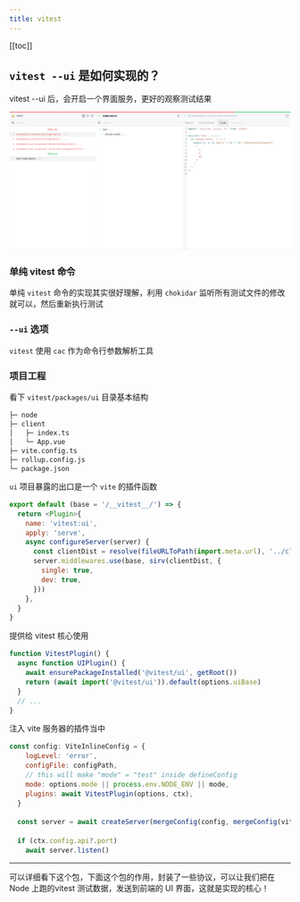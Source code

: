 ```yaml
---
title: vitest
---
```


[[toc]]

## `vitest --ui` 是如何实现的？

vitest --ui 后，会开启一个界面服务，更好的观察测试结果

![vitest](https://raw.githubusercontent.com/peterroe/static-img/master/20230121122541.png)

### 单纯 vitest 命令

单纯 `vitest` 命令的实现其实很好理解，利用 `chokidar` 监听所有测试文件的修改就可以，然后重新执行测试

### `--ui` 选项

`vitest` 使用 `cac` 作为命令行参数解析工具

### 项目工程

看下 `vitest/packages/ui` 目录基本结构

```shell
├─ node
├─ client
│   ├─ index.ts
│   └─ App.vue
├─ vite.config.ts
├─ rollup.config.js
└─ package.json
```

`ui` 项目暴露的出口是一个 `vite` 的插件函数

```js
export default (base = '/__vitest__/') => {
  return <Plugin>{
    name: 'vitest:ui',
    apply: 'serve',
    async configureServer(server) {
      const clientDist = resolve(fileURLToPath(import.meta.url), '../client')
      server.middlewares.use(base, sirv(clientDist, {
        single: true,
        dev: true,
      }))
    },
  }
}
```

提供给 vitest 核心使用

```js
function VitestPlugin() {
  async function UIPlugin() {
    await ensurePackageInstalled('@vitest/ui', getRoot())
    return (await import('@vitest/ui')).default(options.uiBase)
  }
  // ...
}

```

注入 vite 服务器的插件当中

```js
const config: ViteInlineConfig = {
    logLevel: 'error',
    configFile: configPath,
    // this will make "mode" = "test" inside defineConfig
    mode: options.mode || process.env.NODE_ENV || mode,
    plugins: await VitestPlugin(options, ctx),
  }

  const server = await createServer(mergeConfig(config, mergeConfig(viteOverrides, { root: options.root })))

  if (ctx.config.api?.port)
    await server.listen()
```

---

可以详细看下这个包，下面这个包的作用，封装了一些协议，可以让我们把在 Node 上跑的vitest 测试数据，发送到前端的 UI 界面，这就是实现的核心！

<GitHubLink repo="vitest-dev/vitest/tree/main/packages/vite-node" />
